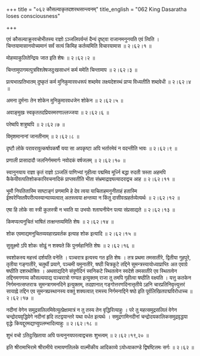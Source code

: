 +++
title = "०६२ कौसल्याकृतदशरथसान्त्वनम्"
title_english = "062 King Dasaratha loses consciousness"

+++


एवं कौसल्याक्रूरवचोभीतस्य राज्ञो ऽञ्जलिपर्यन्तं दैन्यं दृष्ट्वा
राजानमनुनयति एवं त्विति । चिन्तयामासानयोच्यमानं सर्वं सत्यं किमिह
कर्तव्यमिति विचारयामास  ॥  २।६२।१  ॥   

  

मोहव्याकुलितेन्द्रियः जात इति शेषः  ॥  २।६२।२  ॥   

  

चिन्तामुपागमत्पुत्रविश्लेषजदुःखसाधनं कर्म ममेति चिन्तामाप  ॥  २।६२।३  ॥   

  

प्रत्यभात्प्रतिभातम् दुष्कृतं कर्म मुनिकुमारवधरूपं शब्दमेव लक्ष्यदेशस्थं
प्राप्य विध्यतीति शब्दवेधी  ॥  २।६२।४  ॥   

  

अमना दुर्मनाः तेन शोकेन मुनिकुमारवधजेन शोकेन  ॥  २।६२।५  ॥   

  

अवाङ्मुखः स्वकृततदप्रियस्मरणाल्लज्जया  ॥  २।६२।६  ॥   

  

परेष्वपि शत्रुष्वपि  ॥  २।६२।७  ॥   

  

विमृशमानानां जानतीनाम्  ॥  २।६२।८  ॥   

  

दृष्टौ लोके परावरावुत्कर्षापकर्षौ यया सा अपकृष्टा अपि भर्तारमेवं न
वदन्तीति भावः  ॥  २।६२।९  ॥   

  

प्रणाली प्रासादादौ जलनिर्गममार्गः नवोदकं वर्षजलम्  ॥  २।६२।१०  ॥   

  

स्वानुनयाय राज्ञा कृतं राज्ञो ऽञ्जलिं पाणिभ्यां गृहीत्वा पद्ममिव
मूर्ध्नि बद्धा रुदती त्रस्ता अहमपि कैकेयीवत्पतिशोककारिवचनादिकं
प्राप्तवतीति भीता संभ्रमाद्राज्ञ्यत्यादराद्वच आह  ॥  २।६२।११  ॥   

  

भूमौ निपतितास्मि साष्टाङ्गं प्रणमामि हे देव त्वया याचिताहमनुनीताहं
हतास्मि ईश्वरेप्सितवैपरीत्यस्यान्याय्यत्वात् अतस्त्वया क्षन्तव्या न
किंतु दासीवत्प्रहर्तव्येत्यर्थः  ॥  २।६२।१२  ॥   

  

एषा हि लोके सा स्त्री कुलस्त्री न भवति या उभयोः श्लाघनीयेन पत्या
संप्रसाद्यते  ॥  २।६२।१३  ॥   

  

किमप्यत्यनुचितं भाषितं तत्क्षन्तव्यमिति शेषः  ॥  २।६२।१४  ॥   

  

शोक एवमाद्यमनुचितव्यवहारप्रवर्तक इत्याह शोक इत्यादि  ॥  २।६२।१५  ॥   

  

सुसूक्ष्मो ऽपि शोकः सोढुं न शक्यते किं पुनर्महानिति शेषः  ॥  २।६२।१६  ॥   

  

स्वशोकस्य महत्त्वं दर्शयति वनेति । पञ्चरात्र इत्यस्य गत इति शेषः । तत्र
प्रथमा तमसातीरे, द्वितीया गुहपुरे, तृतीया गङ्गातीरे, चतुर्थी प्रयागे,
पञ्चमी यमुनातीरे, षष्ठी चित्रकूटे तद्दिने सुमन्त्रस्यायोध्याप्राप्तिः अत
एवाग्रे षष्ठीति दशरथोक्तिः । अथवाद्यदिने संपूर्णदिनं स्वनिकटे स्थितत्वेन
स्वदेशे तमसातीरे एव स्थितत्वेन तद्दिनमगणय्य कौसल्ययाद्य पञ्चरात्रो गण्यत
इत्युक्तम् राजा तु तमपि गृहीत्वा षष्ठीति वक्ष्यति । यत्तु कतकेन
निर्गमनात्सप्तरात्रः सुमन्त्रागमनदिने इत्युक्तम्, तदज्ञानात्
गङ्गोत्तरणदिनात्तृतीये ऽहनि चारप्रतिनिवृत्त्युत्तरं सायाह्ने तद्दिन एव
सुमन्त्रप्रस्थानस्य वक्तुं शक्यत्वात् रामस्य निर्गमनाद्दिने षष्ठे इति
पूर्वलिखितपाद्मविरोधाच्च  ॥  २।६२।१७  ॥   

  

नदीनां वेगेन समुद्रसलिलमिवेत्युत्प्रेक्षामात्रं न तु तस्य तेन
वृद्धिरित्याहुः । परे तु महत्समुद्रसलिलं वेगेन चन्द्रोदयवृद्धिवेगे
नदीनां हृदि तटद्वयान्तरे यथा वर्धत इत्यर्थः । समुद्रगामिनदीनां
चन्द्रोदयकालिकसमुद्रवृद्धया वृद्धेः कियद्दूरमद्याप्युपलम्भादित्याहुः  ॥ 
२।६२।१८  ॥   

  

शुभं वचो ऽतिदुःखिताया अपि पत्यनुनयपरत्वाद्वचसः शुभत्वम्  ॥ 
२।६२।१९,२० ॥   

  

इति श्रीरामाभिरामे श्रीरामीये रामायणतिलके वाल्मीकीय आदिकाव्ये
ऽयोध्याकाण्डे द्विषष्टितमः सर्गः  ॥  २।६२  ॥   

  

  


